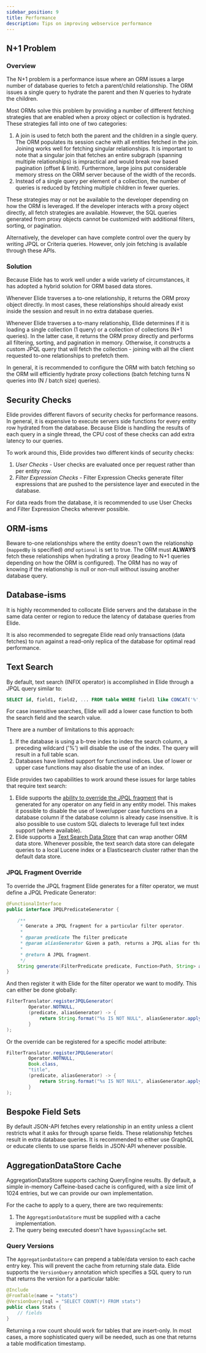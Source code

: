 ```yaml
---
sidebar_position: 9
title: Performance
description: Tips on improving webservice performance
---
```


[//]: # (Copyright Paion Data)

[//]: # (Licensed under the Apache License, Version 2.0 &#40;the "License"&#41;;)
[//]: # (you may not use this file except in compliance with the License.)
[//]: # (You may obtain a copy of the License at)

[//]: # (    http://www.apache.org/licenses/LICENSE-2.0)

[//]: # (Unless required by applicable law or agreed to in writing, software)
[//]: # (distributed under the License is distributed on an "AS IS" BASIS,)
[//]: # (WITHOUT WARRANTIES OR CONDITIONS OF ANY KIND, either express or implied.)
[//]: # (See the License for the specific language governing permissions and)
[//]: # (limitations under the License.)

N+1 Problem
-----------

### Overview

The N+1 problem is a performance issue where an ORM issues a large number of database queries to fetch a parent/child
relationship. The ORM issues a single query to hydrate the parent and then _N_ queries to hydrate the children.

Most ORMs solve this problem by providing a number of different fetching strategies that are enabled when a proxy object
or collection is hydrated. These strategies fall into one of two categories:

1. A join is used to fetch both the parent and the children in a single query. The ORM populates its session cache with
   all entities fetched in the join. Joining works well for fetching singular relationships. It is important to note
   that a singular join that fetches an entire subgraph (spanning multiple relationships) is impractical and would break
   row based pagination (offset & limit). Furthermore, large joins put considerable memory stress on the ORM server
   because of the width of the records.
2. Instead of a single query per element of a collection, the number of queries is reduced by fetching multiple children
   in fewer queries.

These strategies may or not be available to the developer depending on how the ORM is leveraged. If the developer
interacts with a proxy object directly, all fetch strategies are available. However, the SQL queries generated from
proxy objects cannot be customized with additional filters, sorting, or pagination.

Alternatively, the developer can have complete control over the query by writing JPQL or Criteria queries. However, only
join fetching is available through these APIs.

### Solution

Because Elide has to work well under a wide variety of circumstances, it has adopted a hybrid solution for ORM based
data stores.

Whenever Elide traverses a to-one relationship, it returns the ORM proxy object directly. In most cases, these
relationships should already exist inside the session and result in no extra database queries.

Whenever Elide traverses a to-many relationship, Elide determines if it is loading a single collection (1 query) or a
collection of collections (N+1 queries). In the latter case, it returns the ORM proxy directly and performs all
filtering, sorting, and pagination in memory. Otherwise, it constructs a custom JPQL query that will fetch the
collection - joining with all the client requested to-one relationships to prefetch them.

In general, it is recommended to configure the ORM with batch fetching so the ORM will efficiently hydrate proxy
collections (batch fetching turns N queries into (N / batch size) queries).

Security Checks
---------------

Elide provides different flavors of security checks for performance reasons. In general, it is expensive to execute
servers side functions for every entity row hydrated from the database. Because Elide is handling the results of each
query in a single thread, the CPU cost of these checks can add extra latency to our queries.

To work around this, Elide provides two different kinds of security checks:

1. *User Checks* - User checks are evaluated once per request rather than per entity row.
2. *Filter Expression Checks* - Filter Expression Checks generate filter expressions that are pushed to the persistence
   layer and executed in the database.

For data reads from the database, it is recommended to use User Checks and Filter Expression Checks wherever possible.

ORM-isms
--------

Beware to-one relationships where the entity doesn't own the relationship (`mappedBy` is specified) _and_ `optional` is
set to true. The ORM must **ALWAYS** fetch these relationships when hydrating a proxy (leading to N+1 queries depending
on how the ORM is configured).  The ORM has no way of knowing if the relationship is null or non-null without issuing
another database query.

Database-isms
-------------

It is highly recommended to collocate Elide servers and the database in the same data center or region to reduce the
latency of database queries from Elide.

It is also recommended to segregate Elide read only transactions (data fetches) to run against a read-only replica of
the database for optimal read performance.

Text Search
-----------

By default, text search (INFIX operator) is accomplished in Elide through a JPQL query similar to:

```sql
SELECT id, field1, field2, ... FROM table WHERE field1 like CONCAT('%', searchTerm, '%')
```

For case insensitive searches, Elide will add a lower case function to both the search field and the search value.

There are a number of limitations to this approach:

1. If the database is using a b-tree index to index the search column, a preceding wildcard ('%') will disable the use
   of the index. The query will result in a full table scan.
2. Databases have limited support for functional indices. Use of lower or upper case functions may also disable the use
   of an index.

Elide provides two capabilities to work around these issues for large tables that require text search:

1. Elide supports the [ability to override the JPQL fragment](#jpql-fragment-override) that is generated for any
   operator on any field in any entity model. This makes it possible to disable the use of lower/upper case functions on
   a database column if the database column is already case insensitive. It is also possible to use custom SQL dialects
   to leverage full text index support (where available).
2. Elide supports a
   [Text Search Data Store](https://github.com/yahoo/elide/tree/master/elide-datastore/elide-datastore-search) that can
   wrap another ORM data store. Whenever possible, the text search data store can delegate queries to a local Lucene
   index or a Elasticsearch cluster rather than the default data store.

### JPQL Fragment Override

To override the JPQL fragment Elide generates for a filter operator, we must define a JPQL Predicate Generator:

```java
@FunctionalInterface
public interface JPQLPredicateGenerator {

    /**
     * Generate a JPQL fragment for a particular filter operator.
     *
     * @param predicate The filter predicate
     * @param aliasGenerator Given a path, returns a JPQL alias for that path.
     *
     * @return A JPQL fragment.
     */
    String generate(FilterPredicate predicate, Function<Path, String> aliasGenerator);
}
```

And then register it with Elide for the filter operator we want to modify. This can either be done globally:

```java
FilterTranslator.registerJPQLGenerator(
        Operator.NOTNULL,
        (predicate, aliasGenerator) -> {
            return String.format("%s IS NOT NULL", aliasGenerator.apply(predicate.getPath()));
        }
);
```

Or the override can be registered for a specific model attribute:

```java
FilterTranslator.registerJPQLGenerator(
        Operator.NOTNULL,
        Book.class,
        "title",
        (predicate, aliasGenerator) -> {
            return String.format("%s IS NOT NULL", aliasGenerator.apply(predicate.getPath()));
        }
);
```

Bespoke Field Sets
------------------

By default JSON-API fetches every relationship in an entity unless a client restricts what it asks for through sparse
fields. These relationship fetches result in extra database queries. It is recommended to either use GraphQL or educate
clients to use sparse fields in JSON-API whenever possible.

AggregationDataStore Cache
--------------------------

AggregationDataStore supports caching QueryEngine results. By default, a simple in-memory Caffeine-based cache is
configured, with a size limit of 1024 entries, but we can provide our own implementation.

For the cache to apply to a query, there are two requirements:

1. The `AggregationDataStore` must be supplied with a cache implementation.
2. The query being executed doesn't have `bypassingCache` set.

### Query Versions

The `AggregationDataStore` can prepend a table/data version to each cache entry key. This will prevent the cache from
returning stale data. Elide supports the `VersionQuery` annotation which specifies a SQL query to run that returns the
version for a particular table:

```java
@Include
@FromTable(name = "stats")
@VersionQuery(sql = "SELECT COUNT(*) FROM stats")
public class Stats {
    // fields
}
```

Returning a row count should work for tables that are insert-only. In most cases, a more sophisticated query will be
needed, such as one that returns a table modification timestamp.
